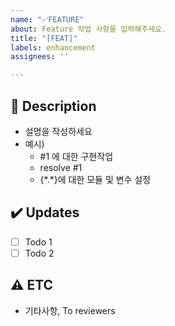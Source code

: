 ```yaml
---
name: "✅FEATURE"
about: Feature 작업 사항을 입력해주세요.
title: "[FEAT]"
labels: enhancement
assignees: ''

---
```


## 📝 Description
- 설명을 작성하세요
- 예시) 
    - #1 에 대한 구현작업
    - resolve #1
    - {\*.\*}에 대한 모듈 및 변수 설정

## ✔️ Updates
- [ ] Todo 1
- [ ] Todo 2

## ⚠️ ETC
- 기타사항, To reviewers

<!-- Commit Message에 #n이라고 작성 시(보통 Footter에 작성), 해당 Issue에 자동으로 Commit Message가 연결됩니다. -->

